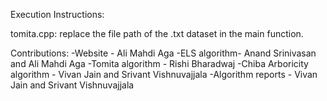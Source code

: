 Execution Instructions:

tomita.cpp: replace the file path of the .txt dataset in the main function.






Contributions:
-Website - Ali Mahdi Aga
-ELS algorithm- Anand Srinivasan and Ali Mahdi Aga
-Tomita algorithm - Rishi Bharadwaj
-Chiba Arboricity algorithm - Vivan Jain and Srivant Vishnuvajjala
-Algorithm reports - Vivan Jain and Srivant Vishnuvajjala

